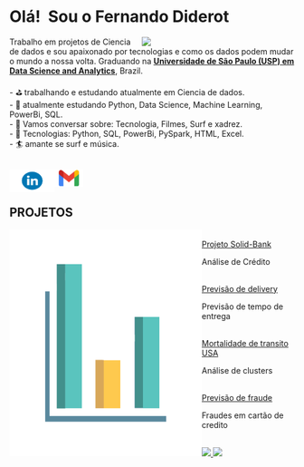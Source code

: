 # Olá!&nbsp; Sou o Fernando Diderot

<img src="https://www.datainsight.co.nz/hubfs/Dashboarding%20and%20Data%20Vis-1.png" min-width="400px" max-width="300px" width="270px" align="right">
<p align="left">
<p>
    Trabalho em projetos de Ciencia de dados e sou apaixonado por tecnologias e como os dados podem mudar o mundo a nossa volta. 
    Graduando na <a href="https://www5.usp.br/"  target="_blank"> <b>Universidade de São Paulo (USP) em Data Science and Analytics</b></a>, Brazil.
    
</p>

<p>
  - ⛳ trabalhando e estudando atualmente em Ciencia de dados.<br>
  - 📘 atualmente estudando Python, Data Science, Machine Learning, PowerBi, SQL.<br>
  - 💬 Vamos conversar sobre: Tecnologia, Filmes, Surf e xadrez.<br>
  - 📱 Tecnologias: Python, SQL, PowerBi, PySpark, HTML, Excel.<br>
  - 🏄 amante se surf e música.<br>
    <br>
  </p> 

<p align="center">
  <a href="https://www.linkedin.com/in/fernando-diderot"  target="_blank"><img align="left" alt="Fernando Diderot | Linkedin" width="80px"
 height="40px" src='https://github.com/Diderotcm/Diderotcm/blob/main/logos/Linkedin.png?raw=true' /></a>
  <a href="mailto:diderotmarinho@gmail.com"  target="_blank"><img align="left" alt="Fernando Diderot | Linkedin" width="50px"
  height="30px" src="https://github.com/Diderotcm/Diderotcm/blob/main/logos/Gmail-Logo.png?raw=true" /></a>

 </p>
<br>
<br>

## PROJETOS

<img align="left" width="340px" height="400px" alt="Projetos" src="https://github.com/Diderotcm/Diderotcm/blob/main/logos/data.gif?raw=true"/>

<p align="left">
 <br>
 </><a href="https://github.com/Diderotcm/Solid-bank" target="_blank">Projeto Solid-Bank</a> <br>
 <p>Análise de Crédito</p>
<br>
 <a href="https://github.com/Diderotcm/Delivery-Duration-Prediction" target="_blank">Previsão de delivery</a>  <br>
 <p>Previsão de tempo de entrega </p>
 <br>
 <a href="https://github.com/Diderotcm/Reducing-Traffic-Mortality-in-the-USA" target="_blank">Mortalidade de transito USA</a><br>
 <p>Análise de clusters</p>
<br>
 <a href="https://github.com/Diderotcm/Predict-Credit-Card-Fraud" target="_blank">Previsão de fraude</a> <br>
 <p>Fraudes em cartão de credito</p>
</p>
<br>

<div>
<a href="https://github.com/Diderotcm">
<img height="1800em" src="https://github-readme-stats.vercel.app/api/top-langs/?username=Diderotcm&layout=compact&langs_count=7&theme=dracula"/>
<img height="180em" src="https://github-readme-stats.vercel.app/api?username=Diderotcm&show_icons=true&theme=dracula&include_all_commits=true&count_private=true"/>
</div>

